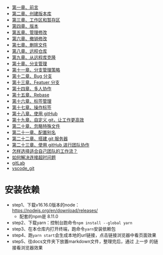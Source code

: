 - [第一章、前言](./docs/git_manual/chapter1.md)
- [第二章、创建版本库](./docs/git_manual/chapter2.md)
- [第三章、工作区和暂存区](./docs/git_manual/chapter3.md)
- [第四章、版本](./docs/git_manual/chapter4.md)
- [第五章、管理修改](./docs/git_manual/chapter5.md)
- [第六章、撤销修改](./docs/git_manual/chapter6.md)
- [第七章、删除文件](./docs/git_manual/chapter7.md)
- [第八章、远程仓库](./docs/git_manual/chapter8.md)
- [第九章、从远程库克隆](./docs/git_manual/chapter9.md)
- [第十章、分支管理](./docs/git_manual/chapter10.md)
- [第十一章、分支管理策略](./docs/git_manual/chapter11.md)
- [第十二章、Bug 分支](./docs/git_manual/chapter12.md)
- [第十三章、Featuer 分支](./docs/git_manual/chapter13.md)
- [第十四章、多人协作](./docs/git_manual/chapter14.md)
- [第十五章、Rebase](./docs/git_manual/chapter15.md)
- [第十六章、标签管理](./docs/git_manual/chapter16.md)
- [第十七章、操作标签](./docs/git_manual/chapter17.md)
- [第十八章、使用 gitHub](./docs/git_manual/chapter18.md)
- [第十九章、自定义 git，让工作更高效](./docs/git_manual/chapter19.md)
- [第二十章、忽略特殊文件](./docs/git_manual/chapter20.md)
- [第二十一章、配置别名](./docs/git_manual/chapter21.md)
- [第二十二章、搭建 git 服务器](./docs/git_manual/chapter22.md)
- [第二十三章、使用 gitHub 进行团队协作](./docs/git_manual/chapter23.md)
- [怎样选择适合自己团队的工作流？](./docs/question/team-work-flow.md)
- [如何解决连接超时问题](./docs/question/time_out.md)
- [gitLab](./docs/GitLab/GitLab.md)
- [vscode_git](./docs/git_manual/vscode_git.md)

# 安装依赖

- step1、下载v16.16.0版本的node：https://nodejs.org/en/download/releases/
    - 配套的npm是 8.11.0
- step2、下载yarn：控制台跑命令`npm install --global yarn`
- step3、在本仓库内打开终端，跑命令`yarn`安装依赖包
- step4、跑`yarn start`会生成本地的url链接，点击链接浏览器中看页面效果
- step5、往docs文件夹下放置markdown文件，整理完后，通过 上一步 的链接看浏览器效果